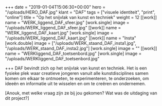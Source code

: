 +++
date = "2019-01-04T15:06:30+00:00"
hero = "/uploads/HERO_DAF.jpg"
klant = "DAF"
tags = ["visuele identiteit", "print", "online"]
title = "Op het snijvlak van kunst en techniek"
weight = 12
[[work]]
name = "WERK_liggend_DAF_sfeer.jpg"
[work.single]
image = "/uploads/WERK_liggend_DAF_sfeer.jpg"
[[work]]
name = "WERK_liggend_DAF_kaart.jpg"
[work.single]
image = "/uploads/WERK_liggend_DAF_kaart.jpg"
[[work]]
name = "Insta"
[work.double]
image = ["/uploads/WERK_staand_DAF_insta1.jpg", "/uploads/WERK_staand_DAF_insta2.jpg"]
[work.single]
image = ""
[[work]]
name = "WERKliggend_DAF_toetsenbord.jpg"
[work.single]
image = "/uploads/WERKliggend_DAF_toetsenbord.jpg"

+++
DAF bevindt zich op het snijvlak van kunst en techniek. Het is een fysieke plek waar creatieve jongeren vanuit alle kunstdisciplines samen komen om elkaar te ontmoeten, te experimenteren, te onderzoeken, om ideeën en informatie uit te wisselen en om te creëren en ondernemen.

\[Anouk, met welke vraag zijn ze bij jou gekomen? Wat was de uitdaging van dit project?\] 